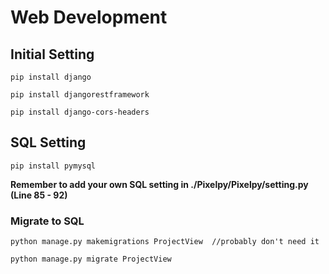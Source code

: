 # Web Development
## Initial Setting
    pip install django

    pip install djangorestframework

    pip install django-cors-headers


## SQL Setting
    pip install pymysql
    
**Remember to add your own SQL setting in ./Pixelpy/Pixelpy/setting.py (Line 85 - 92)**
    
### Migrate to SQL
    python manage.py makemigrations ProjectView  //probably don't need it

    python manage.py migrate ProjectView
